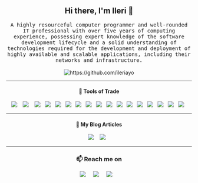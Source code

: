 <!--
**Ileriayo/ileriayo** is a ✨ _special_ ✨ repository because its `README.md` (this file) appears on your GitHub profile.
--->

<h2 align='center'> Hi there, I'm Ileri 👋</h2>

<p align="center">
  <samp>A highly resourceful computer programmer and well-rounded IT professional with over five years of computing experience, possessing expert knowledge of the software development lifecycle and a solid understanding of technologies required for the development and deployment of highly available and scalable applications, including their networks and infrastructure.
  </samp>
  <br> <br>
  <img src="https://komarev.com/ghpvc/?username=ileriayo" alt="https://github.com/ileriayo" />
</p>

<hr>

<h4 align='center'> 🔭 Tools of Trade</h4>
<p align='center'>
  <img src="https://img.shields.io/badge/node.js%20-%2343853D.svg?&style=for-the-badge&logo=node.js&logoColor=white" />&nbsp;&nbsp;&nbsp;
  <img src="https://img.shields.io/badge/react%20-%2300D9FF.svg?&style=for-the-badge&logo=react&logoColor=white" />&nbsp;&nbsp;&nbsp;
  <img src="https://img.shields.io/badge/tailwind-css%20-%231572B6.svg?&style=for-the-badge&logo=tailwind-css&logoColor=white" />&nbsp;&nbsp;
  <img src="https://img.shields.io/badge/python%20-%2314354C.svg?&style=for-the-badge&logo=python&logoColor=white" />&nbsp;&nbsp;
  <img src="https://img.shields.io/badge/docker%20-%230db7ed.svg?&style=for-the-badge&logo=docker&logoColor=white" />&nbsp;&nbsp;
  <img src="https://img.shields.io/badge/kubernetes%20-%23326ce5.svg?&style=for-the-badge&logo=kubernetes&logoColor=white" />&nbsp;&nbsp;
  <img src="https://img.shields.io/badge/rancher%20-%230075A8.svg?&style=for-the-badge&logo=rancher&logoColor=white" />&nbsp;&nbsp;
  <img src="https://img.shields.io/badge/travis-ci%20-%232B2F33.svg?&style=for-the-badge&logo=travis&logoColor=white" />&nbsp;&nbsp;
  <img src="https://img.shields.io/badge/git%20-%23F05033.svg?&style=for-the-badge&logo=git&logoColor=white" />&nbsp;&nbsp;
  <img src="https://img.shields.io/badge/github%20-%23121011.svg?&style=for-the-badge&logo=github&logoColor=white" />&nbsp;&nbsp;
  <img src="https://img.shields.io/badge/bitbucket%20-%230047B3.svg?&style=for-the-badge&logo=bitbucket&logoColor=white" />&nbsp;&nbsp;
  <img src="https://img.shields.io/badge/apache%20-%23D42029.svg?&style=for-the-badge&logo=apache&logoColor=white" />&nbsp;&nbsp;
  <img src="https://img.shields.io/badge/nginx%20-%23009639.svg?&style=for-the-badge&logo=nginx&logoColor=white" />&nbsp;&nbsp;
  <img src="https://img.shields.io/badge/vagrant%20-%231563FF.svg?&style=for-the-badge&logo=vagrant&logoColor=white" />&nbsp;&nbsp;
  <img src="https://img.shields.io/badge/ansible%20-%231A1918.svg?&style=for-the-badge&logo=ansible&logoColor=white" />&nbsp;&nbsp;
  <img src="https://img.shields.io/badge/jenkins%20-%232C5263.svg?&style=for-the-badge&logo=jenkins&logoColor=white" />&nbsp;&nbsp;
  <img src="https://img.shields.io/badge/azure%20-%230072C6.svg?&style=for-the-badge&logo=azure-devops&logoColor=white" />&nbsp;&nbsp;
</p>

<hr>

<h4 align='center'>💬 My Blog Articles</h4>
<p align='center' align='right'>
  <a href="https://dev.to/ileriayo"><img src="https://img.shields.io/badge/dev.to-%2312100E.svg?&style=for-the-badge&logo=dev.to&logoColor=white" /></a>&nbsp;&nbsp;&nbsp;
  <a href="https://medium.com/@ileriayoadebiyi"><img src="https://img.shields.io/badge/Medium%20-%231572B6.svg?&style=for-the-badge&logo=medium&logoColor=white" /></a>&nbsp;&nbsp;&nbsp;
</p>

<hr>

<h3  align='center'>📫 Reach me on</h3>
<p align='center'>
  <a href="https://www.linkedin.com/in/ileriayo-adebiyi-0328b1101/"><img src="https://img.shields.io/badge/linkedin-%230077B5.svg?&style=for-the-badge&logo=linkedin&logoColor=white" /></a>&nbsp;&nbsp;&nbsp;&nbsp;
  <a href="https://twitter.com/ileriayooo"><img src="https://img.shields.io/badge/twitter-%231DA1F2.svg?&style=for-the-badge&logo=twitter&logoColor=white" /></a>&nbsp;&nbsp;&nbsp;&nbsp;
  <a href="mailto:ileriayoadebiyi@gmail.com?subject=Hello%20Ileri,%20From%20Github"><img src="https://img.shields.io/badge/gmail-%23D14836.svg?&style=for-the-badge&logo=gmail&logoColor=white" /></a>&nbsp;&nbsp;&nbsp;&nbsp;
</p>
